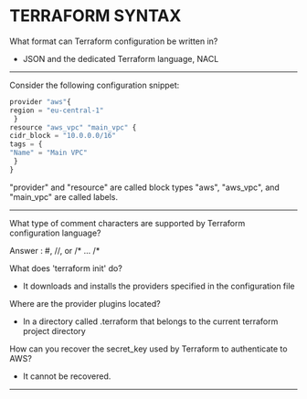 # TERRAFORM SYNTAX

What format can Terraform configuration be written in?

- JSON and the dedicated Terraform language, NACL

---

Consider the following configuration snippet:

```jsx
provider "aws"{
region = "eu-central-1"
 }
resource "aws_vpc" "main_vpc" {
cidr_block = "10.0.0.0/16"
tags = {
"Name" = "Main VPC"
 }
}
```

"provider" and "resource" are called block types
"aws", "aws_vpc", and "main_vpc" are called labels.

---

What type of comment characters are supported by Terraform configuration language?

Answer : #, //, or /* ... /*

What does 'terraform init' do?

- It downloads and installs the providers specified in the configuration file

Where are the provider plugins located?

- In a directory called .terraform that belongs to the current terraform project directory

How can you recover the secret_key used by Terraform to authenticate to AWS?

- It cannot be recovered.

---